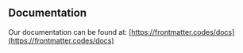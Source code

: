 ## Documentation

Our documentation can be found at: [https://frontmatter.codes/docs](https://frontmatter.codes/docs)